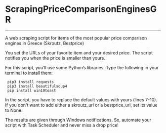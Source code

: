 # ScrapingPriceComparisonEnginesGR
___
A web scraping script for items of the most popular price comparison engines in Greece (Skroutz, Bestprice)

You set the URLs of your favorite item and your desired price. The script notifies you when the price is smaller than yours.

For this script, you’ll use some Python’s libraries. Type the following in your terminal to install them:
```
 pip3 install requests
 pip3 install beautifulsoup4
 pip install win10toast
```

In the script, you have to replace the default values with yours (lines 7-10). If you don't want to add either a skroutz_url or a bestprice_url, set its value to None.

The results are given through Windows notifications. So, automate your script with Task Scheduler and never miss a drop price!
